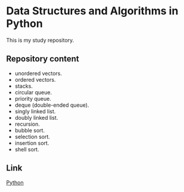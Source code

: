 # Data Structures and Algorithms in Python

This is my study repository.

## Repository content

* unordered vectors.
* ordered vectors.
* stacks.
* circular queue.
* priority queue.
* deque (double-ended queue).
* singly linked list.
* doubly linked list.
* recursion.
* bubble sort.
* selection sort.
* insertion sort.
* shell sort.

## Link

[Python](https://www.python.org/)
